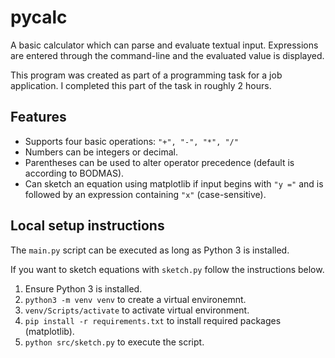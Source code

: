 # pycalc
A basic calculator which can parse and evaluate textual input. Expressions are entered through the command-line and the evaluated value is displayed.

This program was created as part of a programming task for a job application. I completed this part of the task in roughly 2 hours.

## Features
* Supports four basic operations: `"+", "-", "*", "/"`
* Numbers can be integers or decimal.
* Parentheses can be used to alter operator precedence (default is according to BODMAS).
* Can sketch an equation using matplotlib if input begins with `"y ="` and is followed by an expression containing `"x"` (case-sensitive).

## Local setup instructions
The `main.py` script can be executed as long as Python 3 is installed. 

If you want to sketch equations with `sketch.py` follow the instructions below.

1. Ensure Python 3 is installed.
2. `python3 -m venv venv` to create a virtual environemnt.
3. `venv/Scripts/activate` to activate virtual environment.
4. `pip install -r requirements.txt` to install required packages (matplotlib).
5. `python src/sketch.py` to execute the script.
